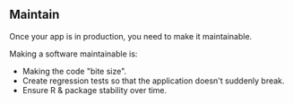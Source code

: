 ## Maintain

Once your app is in production, you need to make it maintainable.

Making a software maintainable is:

<ul class="list-unstyled">
  <li><i class="fa fa-angle-right"></i> Making the code "bite size".</li>
  <li><i class="fa fa-angle-right"></i> Create regression tests so that the application doesn't suddenly break.</li>
  <li><i class="fa fa-angle-right"></i> Ensure R & package stability over time.</li>
</ul>


